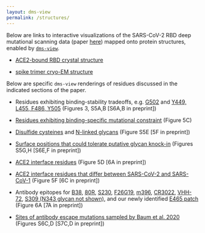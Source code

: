 ```yaml
---
layout: dms-view
permalink: /structures/
---
```


Below are links to interactive visualizations of the SARS-CoV-2 RBD deep mutational scanning data (paper [here](https://www.biorxiv.org/content/10.1101/2020.06.17.157982v1)) mapped onto protein structures, enabled by [`dms-view`](https://dms-view.github.io/docs/).

   - <a href="https://dms-view.github.io/?markdown-url=https%3A%2F%2Fraw.githubusercontent.com%2Fjbloomlab%2FSARS-CoV-2-RBD_DMS%2Fmaster%2Fresults%2Fdms_view%2Fdescription_RBD.md&pdb-url=https%3A%2F%2Fraw.githubusercontent.com%2Fjbloomlab%2FSARS-CoV-2-RBD_DMS%2Fmaster%2Fdata%2Fstructures%2FACE2-bound%2F6m0j.pdb&data-url=https%3A%2F%2Fraw.githubusercontent.com%2Fjbloomlab%2FSARS-CoV-2-RBD_DMS%2Fmaster%2Fresults%2Fdms_view%2Fdms-view_table_RBD.csv&condition=ACE2-binding&site_metric=site_entropy&mutation_metric=mut_preference&selected_sites=498%2C501" target="_blank">ACE2-bound RBD crystal structure</a>
   
   - <a href="https://dms-view.github.io/?markdown-url=https%3A%2F%2Fraw.githubusercontent.com%2Fjbloomlab%2FSARS-CoV-2-RBD_DMS%2Fmaster%2Fresults%2Fdms_view%2Fdescription_spike.md&pdb-url=https%3A%2F%2Fraw.githubusercontent.com%2Fjbloomlab%2FSARS-CoV-2-RBD_DMS%2Fmaster%2Fdata%2Fstructures%2FACE2-bound%2F6vxx.pdb&data-url=https%3A%2F%2Fraw.githubusercontent.com%2Fjbloomlab%2FSARS-CoV-2-RBD_DMS%2Fmaster%2Fresults%2Fdms_view%2Fdms-view_table_spike.csv&condition=ACE2-binding&site_metric=site_entropy&mutation_metric=mut_preference&selected_sites=498%2C501" target="_blank">spike trimer cryo-EM structure</a>


Below are specific `dms-view` renderings of residues discussed in the indicated sections of the paper.

   - Residues exhibiting binding-stability tradeoffs, e.g. <a href="https://dms-view.github.io/?markdown-url=https%3A%2F%2Fraw.githubusercontent.com%2Fjbloomlab%2FSARS-CoV-2-RBD_DMS%2Fmaster%2Fresults%2Fdms_view%2Fdescription_RBD.md&pdb-url=https%3A%2F%2Fraw.githubusercontent.com%2Fjbloomlab%2FSARS-CoV-2-RBD_DMS%2Fmaster%2Fdata%2Fstructures%2FACE2-bound%2F6m0j.pdb&data-url=https%3A%2F%2Fraw.githubusercontent.com%2Fjbloomlab%2FSARS-CoV-2-RBD_DMS%2Fmaster%2Fresults%2Fdms_view%2Fdms-view_table_RBD.csv&condition=ACE2-binding&site_metric=site_entropy&mutation_metric=mut_preference&selected_sites=502" target="_blank">G502</a> and <a href="https://dms-view.github.io/?markdown-url=https%3A%2F%2Fraw.githubusercontent.com%2Fjbloomlab%2FSARS-CoV-2-RBD_DMS%2Fmaster%2Fresults%2Fdms_view%2Fdescription_RBD.md&pdb-url=https%3A%2F%2Fraw.githubusercontent.com%2Fjbloomlab%2FSARS-CoV-2-RBD_DMS%2Fmaster%2Fdata%2Fstructures%2FACE2-bound%2F6m0j.pdb&data-url=https%3A%2F%2Fraw.githubusercontent.com%2Fjbloomlab%2FSARS-CoV-2-RBD_DMS%2Fmaster%2Fresults%2Fdms_view%2Fdms-view_table_RBD.csv&condition=ACE2-binding&site_metric=site_entropy&mutation_metric=mut_preference&selected_sites=449%2C455%2C486%2C505" target="_blank">Y449, L455, F486, Y505</a> (Figures 3, S5A,B \[S6A,B in preprint\])

   - <a href="https://dms-view.github.io/?markdown-url=https%3A%2F%2Fraw.githubusercontent.com%2Fjbloomlab%2FSARS-CoV-2-RBD_DMS%2Fmaster%2Fresults%2Fdms_view%2Fdescription_RBD.md&pdb-url=https%3A%2F%2Fraw.githubusercontent.com%2Fjbloomlab%2FSARS-CoV-2-RBD_DMS%2Fmaster%2Fdata%2Fstructures%2FACE2-bound%2F6m0j.pdb&data-url=https%3A%2F%2Fraw.githubusercontent.com%2Fjbloomlab%2FSARS-CoV-2-RBD_DMS%2Fmaster%2Fresults%2Fdms_view%2Fdms-view_table_RBD.csv&condition=ACE2-binding&site_metric=site_entropy&mutation_metric=mut_preference&selected_sites=443%2C447%2C449%2C456%2C473%2C475%2C476%2C487%2C489%2C496%2C500%2C502%2C505" target="_blank">Residues exhibiting binding-specific mutational constraint</a> (Figure 5C)

   - <a href="https://dms-view.github.io/?markdown-url=https%3A%2F%2Fraw.githubusercontent.com%2Fjbloomlab%2FSARS-CoV-2-RBD_DMS%2Fmaster%2Fresults%2Fdms_view%2Fdescription_RBD.md&pdb-url=https%3A%2F%2Fraw.githubusercontent.com%2Fjbloomlab%2FSARS-CoV-2-RBD_DMS%2Fmaster%2Fdata%2Fstructures%2FACE2-bound%2F6m0j.pdb&data-url=https%3A%2F%2Fraw.githubusercontent.com%2Fjbloomlab%2FSARS-CoV-2-RBD_DMS%2Fmaster%2Fresults%2Fdms_view%2Fdms-view_table_RBD.csv&condition=ACE2-binding&site_metric=site_entropy&mutation_metric=mut_preference&selected_sites=336%2C361%2C379%2C391%2C432%2C480%2C488%2C525" target="_blank">Disulfide cysteines</a> and <a href="https://dms-view.github.io/?markdown-url=https%3A%2F%2Fraw.githubusercontent.com%2Fjbloomlab%2FSARS-CoV-2-RBD_DMS%2Fmaster%2Fresults%2Fdms_view%2Fdescription_RBD.md&pdb-url=https%3A%2F%2Fraw.githubusercontent.com%2Fjbloomlab%2FSARS-CoV-2-RBD_DMS%2Fmaster%2Fdata%2Fstructures%2FACE2-bound%2F6m0j.pdb&data-url=https%3A%2F%2Fraw.githubusercontent.com%2Fjbloomlab%2FSARS-CoV-2-RBD_DMS%2Fmaster%2Fresults%2Fdms_view%2Fdms-view_table_RBD.csv&condition=expression&site_metric=site_entropy&mutation_metric=mut_preference&selected_sites=331%2C333%2C343%2C345" target="_blank">N-linked glycans</a> (Figure S5E \[5F in preprint\])

   - <a href="https://dms-view.github.io/?markdown-url=https%3A%2F%2Fraw.githubusercontent.com%2Fjbloomlab%2FSARS-CoV-2-RBD_DMS%2Fmaster%2Fresults%2Fdms_view%2Fdescription_RBD.md&pdb-url=https%3A%2F%2Fraw.githubusercontent.com%2Fjbloomlab%2FSARS-CoV-2-RBD_DMS%2Fmaster%2Fdata%2Fstructures%2FACE2-bound%2F6m0j.pdb&data-url=https%3A%2F%2Fraw.githubusercontent.com%2Fjbloomlab%2FSARS-CoV-2-RBD_DMS%2Fmaster%2Fresults%2Fdms_view%2Fdms-view_table_RBD.csv&condition=expression&site_metric=site_entropy&mutation_metric=mut_preference&selected_sites=354%2C360%2C388%2C394%2C448%2C450%2C460%2C481" target="_blank">Surface positions that could tolerate putative glycan knock-in</a> (Figures S5G,H \[S6E,F in preprint\])

   - <a href="https://dms-view.github.io/?markdown-url=https%3A%2F%2Fraw.githubusercontent.com%2Fjbloomlab%2FSARS-CoV-2-RBD_DMS%2Fmaster%2Fresults%2Fdms_view%2Fdescription_RBD.md&pdb-url=https%3A%2F%2Fraw.githubusercontent.com%2Fjbloomlab%2FSARS-CoV-2-RBD_DMS%2Fmaster%2Fdata%2Fstructures%2FACE2-bound%2F6m0j.pdb&data-url=https%3A%2F%2Fraw.githubusercontent.com%2Fjbloomlab%2FSARS-CoV-2-RBD_DMS%2Fmaster%2Fresults%2Fdms_view%2Fdms-view_table_RBD.csv&condition=ACE2-binding&site_metric=site_entropy&mutation_metric=mut_preference&selected_sites=417%2C439%2C446%2C449%2C453%2C455%2C456%2C475%2C486%2C487%2C489%2C493%2C494%2C496%2C498%2C500%2C501%2C502%2C503%2C505" target="_blank">ACE2 interface residues</a> (Figure 5D \[6A in preprint\])

   - <a href="https://dms-view.github.io/?markdown-url=https%3A%2F%2Fraw.githubusercontent.com%2Fjbloomlab%2FSARS-CoV-2-RBD_DMS%2Fmaster%2Fresults%2Fdms_view%2Fdescription_RBD.md&pdb-url=https%3A%2F%2Fraw.githubusercontent.com%2Fjbloomlab%2FSARS-CoV-2-RBD_DMS%2Fmaster%2Fdata%2Fstructures%2FACE2-bound%2F6m0j.pdb&data-url=https%3A%2F%2Fraw.githubusercontent.com%2Fjbloomlab%2FSARS-CoV-2-RBD_DMS%2Fmaster%2Fresults%2Fdms_view%2Fdms-view_table_RBD.csv&condition=ACE2-binding&site_metric=site_entropy&mutation_metric=mut_preference&selected_sites=417%2C439%2C446%2C455%2C456%2C475%2C486%2C493%2C494%2C498%2C501%2C503" target="_blank">ACE2 interface residues that differ between SARS-CoV-2 and SARS-CoV-1</a> (Figure 5F \[6C in preprint\])

   - Antibody epitopes for <a href="https://dms-view.github.io/?markdown-url=https%3A%2F%2Fraw.githubusercontent.com%2Fjbloomlab%2FSARS-CoV-2-RBD_DMS%2Fmaster%2Fresults%2Fdms_view%2Fdescription_RBD.md&pdb-url=https%3A%2F%2Fraw.githubusercontent.com%2Fjbloomlab%2FSARS-CoV-2-RBD_DMS%2Fmaster%2Fdata%2Fstructures%2FACE2-bound%2F6m0j.pdb&data-url=https%3A%2F%2Fraw.githubusercontent.com%2Fjbloomlab%2FSARS-CoV-2-RBD_DMS%2Fmaster%2Fresults%2Fdms_view%2Fdms-view_table_RBD.csv&condition=ACE2-binding&site_metric=site_entropy&mutation_metric=mut_preference&selected_sites=403%2C405%2C406%2C409%2C415%2C416%2C417%2C420%2C421%2C453%2C455%2C456%2C457%2C458%2C459%2C460%2C473%2C474%2C475%2C476%2C484%2C486%2C487%2C489%2C490%2C492%2C493%2C495%2C496%2C498%2C500%2C501%2C502%2C505" target="_blank">B38</a>, <a href="https://dms-view.github.io/?markdown-url=https%3A%2F%2Fraw.githubusercontent.com%2Fjbloomlab%2FSARS-CoV-2-RBD_DMS%2Fmaster%2Fresults%2Fdms_view%2Fdescription_RBD.md&pdb-url=https%3A%2F%2Fraw.githubusercontent.com%2Fjbloomlab%2FSARS-CoV-2-RBD_DMS%2Fmaster%2Fdata%2Fstructures%2FACE2-bound%2F6m0j.pdb&data-url=https%3A%2F%2Fraw.githubusercontent.com%2Fjbloomlab%2FSARS-CoV-2-RBD_DMS%2Fmaster%2Fresults%2Fdms_view%2Fdms-view_table_RBD.csv&condition=ACE2-binding&site_metric=site_entropy&mutation_metric=mut_preference&selected_sites=439%2C445%2C446%2C449%2C452%2C455%2C470%2C482%2C484%2C485%2C486%2C488%2C489%2C490%2C492%2C493%2C494%2C496%2C498%2C499%2C500%2C501%2C502%2C505%2C506" target="_blank">80R</a>, <a href="https://dms-view.github.io/?markdown-url=https%3A%2F%2Fraw.githubusercontent.com%2Fjbloomlab%2FSARS-CoV-2-RBD_DMS%2Fmaster%2Fresults%2Fdms_view%2Fdescription_RBD.md&pdb-url=https%3A%2F%2Fraw.githubusercontent.com%2Fjbloomlab%2FSARS-CoV-2-RBD_DMS%2Fmaster%2Fdata%2Fstructures%2FACE2-bound%2F6m0j.pdb&data-url=https%3A%2F%2Fraw.githubusercontent.com%2Fjbloomlab%2FSARS-CoV-2-RBD_DMS%2Fmaster%2Fresults%2Fdms_view%2Fdms-view_table_RBD.csv&condition=ACE2-binding&site_metric=site_entropy&mutation_metric=mut_preference&selected_sites=415%2C416%2C417%2C420%2C421%2C454%2C455%2C456%2C457%2C458%2C459%2C460%2C473%2C474%2C475%2C476%2C477%2C485%2C486%2C487%2C488%2C489" target="_blank">S230</a>, <a href="https://dms-view.github.io/?markdown-url=https%3A%2F%2Fraw.githubusercontent.com%2Fjbloomlab%2FSARS-CoV-2-RBD_DMS%2Fmaster%2Fresults%2Fdms_view%2Fdescription_RBD.md&pdb-url=https%3A%2F%2Fraw.githubusercontent.com%2Fjbloomlab%2FSARS-CoV-2-RBD_DMS%2Fmaster%2Fdata%2Fstructures%2FACE2-bound%2F6m0j.pdb&data-url=https%3A%2F%2Fraw.githubusercontent.com%2Fjbloomlab%2FSARS-CoV-2-RBD_DMS%2Fmaster%2Fresults%2Fdms_view%2Fdms-view_table_RBD.csv&condition=ACE2-binding&site_metric=site_entropy&mutation_metric=mut_preference&selected_sites=372%2C375%2C404%2C405%2C437%2C439%2C440%2C500%2C501%2C502%2C503%2C504%2C505%2C506%2C508" target="_blank">F26G19</a>, <a href="https://dms-view.github.io/?markdown-url=https%3A%2F%2Fraw.githubusercontent.com%2Fjbloomlab%2FSARS-CoV-2-RBD_DMS%2Fmaster%2Fresults%2Fdms_view%2Fdescription_RBD.md&pdb-url=https%3A%2F%2Fraw.githubusercontent.com%2Fjbloomlab%2FSARS-CoV-2-RBD_DMS%2Fmaster%2Fdata%2Fstructures%2FACE2-bound%2F6m0j.pdb&data-url=https%3A%2F%2Fraw.githubusercontent.com%2Fjbloomlab%2FSARS-CoV-2-RBD_DMS%2Fmaster%2Fresults%2Fdms_view%2Fdms-view_table_RBD.csv&condition=ACE2-binding&site_metric=site_entropy&mutation_metric=mut_preference&selected_sites=372%2C375%2C376%2C378%2C403%2C404%2C405%2C408%2C439%2C449%2C496%2C498%2C499%2C500%2C501%2C502%2C503%2C504%2C505%2C506%2C508" target="_blank">m396</a>, <a href="https://dms-view.github.io/?markdown-url=https%3A%2F%2Fraw.githubusercontent.com%2Fjbloomlab%2FSARS-CoV-2-RBD_DMS%2Fmaster%2Fresults%2Fdms_view%2Fdescription_RBD.md&pdb-url=https%3A%2F%2Fraw.githubusercontent.com%2Fjbloomlab%2FSARS-CoV-2-RBD_DMS%2Fmaster%2Fdata%2Fstructures%2FACE2-bound%2F6m0j.pdb&data-url=https%3A%2F%2Fraw.githubusercontent.com%2Fjbloomlab%2FSARS-CoV-2-RBD_DMS%2Fmaster%2Fresults%2Fdms_view%2Fdms-view_table_RBD.csv&condition=expression&site_metric=site_entropy&mutation_metric=mut_preference&selected_sites=369%2C370%2C371%2C372%2C374%2C377%2C378%2C379%2C380%2C381%2C382%2C383%2C384%2C385%2C386%2C390%2C429%2C430%2C515%2C516%2C517" target="_blank">CR3022</a>, <a href="https://dms-view.github.io/?markdown-url=https%3A%2F%2Fraw.githubusercontent.com%2Fjbloomlab%2FSARS-CoV-2-RBD_DMS%2Fmaster%2Fresults%2Fdms_view%2Fdescription_RBD.md&pdb-url=https%3A%2F%2Fraw.githubusercontent.com%2Fjbloomlab%2FSARS-CoV-2-RBD_DMS%2Fmaster%2Fdata%2Fstructures%2FACE2-bound%2F6m0j.pdb&data-url=https%3A%2F%2Fraw.githubusercontent.com%2Fjbloomlab%2FSARS-CoV-2-RBD_DMS%2Fmaster%2Fresults%2Fdms_view%2Fdms-view_table_RBD.csv&condition=expression&site_metric=site_entropy&mutation_metric=mut_preference&selected_sites=369%2C370%2C371%2C372%2C374%2C375%2C376%2C377%2C378%2C379%2C384%2C385%2C404%2C408%2C437%2C503%2C508" target="_blank">VHH-72</a>, <a href="https://dms-view.github.io/?markdown-url=https%3A%2F%2Fraw.githubusercontent.com%2Fjbloomlab%2FSARS-CoV-2-RBD_DMS%2Fmaster%2Fresults%2Fdms_view%2Fdescription_RBD.md&pdb-url=https%3A%2F%2Fraw.githubusercontent.com%2Fjbloomlab%2FSARS-CoV-2-RBD_DMS%2Fmaster%2Fdata%2Fstructures%2FACE2-bound%2F6m0j.pdb&data-url=https%3A%2F%2Fraw.githubusercontent.com%2Fjbloomlab%2FSARS-CoV-2-RBD_DMS%2Fmaster%2Fresults%2Fdms_view%2Fdms-view_table_RBD.csv&condition=expression&site_metric=site_entropy&mutation_metric=mut_preference&selected_sites=334%2C335%2C337%2C339%2C340%2C343%2C344%2C345%2C346%2C356%2C357%2C359%2C360%2C361%2C441" target="_blank">S309 (N343 glycan not shown)</a>, and our newly identified <a href="https://dms-view.github.io/?markdown-url=https%3A%2F%2Fraw.githubusercontent.com%2Fjbloomlab%2FSARS-CoV-2-RBD_DMS%2Fmaster%2Fresults%2Fdms_view%2Fdescription_RBD.md&pdb-url=https%3A%2F%2Fraw.githubusercontent.com%2Fjbloomlab%2FSARS-CoV-2-RBD_DMS%2Fmaster%2Fdata%2Fstructures%2FACE2-bound%2F6m0j.pdb&data-url=https%3A%2F%2Fraw.githubusercontent.com%2Fjbloomlab%2FSARS-CoV-2-RBD_DMS%2Fmaster%2Fresults%2Fdms_view%2Fdms-view_table_RBD.csv&condition=expression&site_metric=site_entropy&mutation_metric=mut_preference&selected_sites=353%2C355%2C426%2C457%2C462%2C463%2C464%2C465%2C466%2C467" target="_blank">E465 patch</a> (Figure 6A \[7A in preprint\])
   
   - <a href="https://dms-view.github.io/?markdown-url=https%3A%2F%2Fraw.githubusercontent.com%2Fjbloomlab%2FSARS-CoV-2-RBD_DMS%2Fmaster%2Fresults%2Fdms_view%2Fdescription_RBD.md&pdb-url=https%3A%2F%2Fraw.githubusercontent.com%2Fjbloomlab%2FSARS-CoV-2-RBD_DMS%2Fmaster%2Fdata%2Fstructures%2FACE2-bound%2F6m0j.pdb&data-url=https%3A%2F%2Fraw.githubusercontent.com%2Fjbloomlab%2FSARS-CoV-2-RBD_DMS%2Fmaster%2Fresults%2Fdms_view%2Fdms-view_table_RBD.csv&condition=ACE2-binding&site_metric=site_entropy&mutation_metric=mut_preference&selected_sites=417%2C444%2C445%2C450%2C453%2C455%2C484%2C485%2C486%2C490%2C493" target="_blank">Sites of antibody escape mutations sampled by [Baum et al. 2020](https://science.sciencemag.org/content/early/2020/06/15/science.abd0831)</a> (Figures S6C,D \[S7C,D in preprint\])
